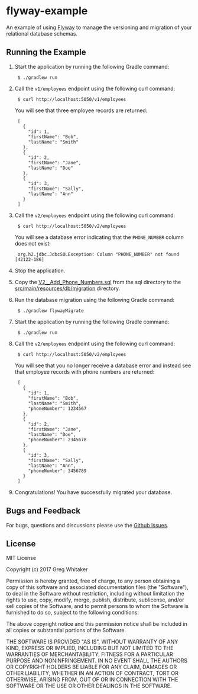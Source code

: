 # flyway-example
An example of using [Flyway](https://flywaydb.org/) to manage the versioning and migration of your relational database
schemas.

## Running the Example
1. Start the application by running the following Gradle command:

        $ ./gradlew run

2. Call the `v1/employees` endpoint using the following curl command:

        $ curl http://localhost:5050/v1/employees
        
    You will see that three employee records are returned:
    
        [
          {
            "id": 1,
            "firstName": "Bob",
            "lastName": "Smith"
          },
          {
            "id": 2,
            "firstName": "Jane",
            "lastName": "Doe"
          },
          {
            "id": 3,
            "firstName": "Sally",
            "lastName": "Ann"
          }
        ]

3. Call the `v2/employees` endpoint using the following curl command:

        $ curl http://localhost:5050/v2/employees
        
    You will see a database error indicating that the `PHONE_NUMBER` column does not exist:
    
        org.h2.jdbc.JdbcSQLException: Column "PHONE_NUMBER" not found [42122-186]

4. Stop the application.

5. Copy the [V2__Add_Phone_Numbers.sql](sql/V2__Add_Phone_Numbers.sql) from the sql directory to the [src/main/resources/db/migration](src/main/resources/db/migration) directory.

6. Run the database migration using the following Gradle command:

        $ ./gradlew flywayMigrate

7. Start the application by running the following Gradle command:
   
        $ ./gradlew run

8. Call the `v2/employees` endpoint using the following curl command:

        $ curl http://localhost:5050/v2/employees
        
    You will see that you no longer receive a database error and instead see that employee records with phone numbers are returned:
    
        [
          {
            "id": 1,
            "firstName": "Bob",
            "lastName": "Smith",
            "phoneNumber": 1234567
          },
          {
            "id": 2,
            "firstName": "Jane",
            "lastName": "Doe",
            "phoneNumber": 2345678
          },
          {
            "id": 3,
            "firstName": "Sally",
            "lastName": "Ann",
            "phoneNumber": 3456789
          }
        ]

9. Congratulations! You have successfully migrated your database.
   
## Bugs and Feedback
For bugs, questions and discussions please use the [Github Issues](https://github.com/gregwhitaker/flyway-example/issues).

## License

MIT License

Copyright (c) 2017 Greg Whitaker

Permission is hereby granted, free of charge, to any person obtaining a copy
of this software and associated documentation files (the "Software"), to deal
in the Software without restriction, including without limitation the rights
to use, copy, modify, merge, publish, distribute, sublicense, and/or sell
copies of the Software, and to permit persons to whom the Software is
furnished to do so, subject to the following conditions:

The above copyright notice and this permission notice shall be included in all
copies or substantial portions of the Software.

THE SOFTWARE IS PROVIDED "AS IS", WITHOUT WARRANTY OF ANY KIND, EXPRESS OR
IMPLIED, INCLUDING BUT NOT LIMITED TO THE WARRANTIES OF MERCHANTABILITY,
FITNESS FOR A PARTICULAR PURPOSE AND NONINFRINGEMENT. IN NO EVENT SHALL THE
AUTHORS OR COPYRIGHT HOLDERS BE LIABLE FOR ANY CLAIM, DAMAGES OR OTHER
LIABILITY, WHETHER IN AN ACTION OF CONTRACT, TORT OR OTHERWISE, ARISING FROM,
OUT OF OR IN CONNECTION WITH THE SOFTWARE OR THE USE OR OTHER DEALINGS IN THE
SOFTWARE.